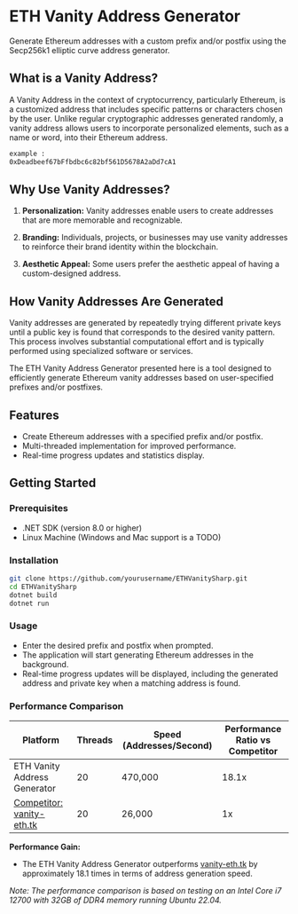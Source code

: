 # ETH Vanity Address Generator

Generate Ethereum addresses with a custom prefix and/or postfix using the Secp256k1 elliptic curve address generator.

## What is a Vanity Address?

A Vanity Address in the context of cryptocurrency, particularly Ethereum, is a customized address that includes specific patterns or characters chosen by the user. Unlike regular cryptographic addresses generated randomly, a vanity address allows users to incorporate personalized elements, such as a name or word, into their Ethereum address.
``` bash
example : 
0xDeadbeef67bFfbdbc6c82bf561D5678A2aDd7cA1
```

## Why Use Vanity Addresses?

1. **Personalization:** Vanity addresses enable users to create addresses that are more memorable and recognizable.

2. **Branding:** Individuals, projects, or businesses may use vanity addresses to reinforce their brand identity within the blockchain.

3. **Aesthetic Appeal:** Some users prefer the aesthetic appeal of having a custom-designed address.

## How Vanity Addresses Are Generated

Vanity addresses are generated by repeatedly trying different private keys until a public key is found that corresponds to the desired vanity pattern. This process involves substantial computational effort and is typically performed using specialized software or services.

The ETH Vanity Address Generator presented here is a tool designed to efficiently generate Ethereum vanity addresses based on user-specified prefixes and/or postfixes.



## Features

- Create Ethereum addresses with a specified prefix and/or postfix.
- Multi-threaded implementation for improved performance.
- Real-time progress updates and statistics display.

## Getting Started

### Prerequisites

- .NET SDK (version 8.0 or higher)
- Linux Machine (Windows and Mac support is a TODO)

### Installation

```bash
git clone https://github.com/yourusername/ETHVanitySharp.git
cd ETHVanitySharp
dotnet build
dotnet run
```

### Usage
- Enter the desired prefix and postfix when prompted.
- The application will start generating Ethereum addresses in the background.
- Real-time progress updates will be displayed, including the generated address and private key when a matching address is found.

  
### Performance Comparison

| Platform                        | Threads | Speed (Addresses/Second) | Performance Ratio vs Competitor |
|---------------------------------|---------|---------------------------|--------------------------------|
| ETH Vanity Address Generator    | 20      | 470,000                   | 18.1x                          |
| [Competitor: vanity-eth.tk](https://vanity-eth.tk/) | 20      | 26,000                    | 1x                             |

**Performance Gain:**
- The ETH Vanity Address Generator outperforms [vanity-eth.tk](https://vanity-eth.tk/) by approximately 18.1 times in terms of address generation speed.

*Note: The performance comparison is based on testing on an Intel Core i7 12700 with 32GB of DDR4 memory running Ubuntu 22.04.*

